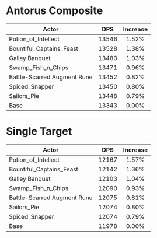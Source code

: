 # Antorus Composite
| Actor | DPS | Increase |
|---|:---:|:---:|
|Potion_of_Intellect|13546|1.52%|
|Bountiful_Captains_Feast|13528|1.38%|
|Galley Banquet|13480|1.03%|
|Swamp_Fish_n_Chips|13471|0.96%|
|Battle-Scarred Augment Rune|13452|0.82%|
|Spiced_Snapper|13450|0.80%|
|Sailors_Pie|13448|0.79%|
|Base|13343|0.00%|

# Single Target
| Actor | DPS | Increase |
|---|:---:|:---:|
|Potion_of_Intellect|12167|1.57%|
|Bountiful_Captains_Feast|12142|1.36%|
|Galley Banquet|12103|1.04%|
|Swamp_Fish_n_Chips|12090|0.93%|
|Battle-Scarred Augment Rune|12075|0.81%|
|Sailors_Pie|12074|0.80%|
|Spiced_Snapper|12074|0.79%|
|Base|11978|0.00%|

